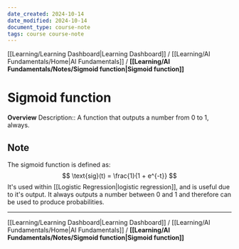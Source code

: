 ```yaml
---
date_created: 2024-10-14
date_modified: 2024-10-14
document_type: course-note
tags: course course-note
---
```

[[Learning/Learning Dashboard|Learning Dashboard]] / [[Learning/AI Fundamentals/Home|AI Fundamentals]] / **[[Learning/AI Fundamentals/Notes/Sigmoid function|Sigmoid function]]**
# Sigmoid function
**Overview**
Description:: A function that outputs a number from 0 to 1, always.

## Note

The sigmoid function is defined as:
$$
\text{sig}(t) = \frac{1}{1 + e^{-t}}
$$
It's used within [[Logistic Regression|logistic regression]], and is useful due to it's output. It always outputs a number between 0 and 1 and therefore can be used to produce probabilities.

---
[[Learning/Learning Dashboard|Learning Dashboard]] / [[Learning/AI Fundamentals/Home|AI Fundamentals]] / **[[Learning/AI Fundamentals/Notes/Sigmoid function|Sigmoid function]]**
